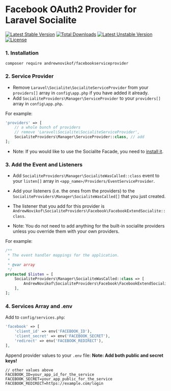 # Facebook OAuth2 Provider for Laravel Socialite

[![Latest Stable Version](https://poser.pugx.org/andrewnovikof/facebookserviceprovider/v/stable)](https://packagist.org/packages/andrewnovikof/facebookserviceprovider)
[![Total Downloads](https://poser.pugx.org/andrewnovikof/facebookserviceprovider/downloads)](https://packagist.org/packages/andrewnovikof/facebookserviceprovider)
[![Latest Unstable Version](https://poser.pugx.org/andrewnovikof/facebookserviceprovider/v/unstable)](https://packagist.org/packages/andrewnovikof/facebookserviceprovider)
[![License](https://poser.pugx.org/andrewnovikof/facebookserviceprovider/license)](https://packagist.org/packages/andrewnovikof/facebookserviceprovider)

### 1. Installation

`composer require andrewnovikof/facebookserviceprovider`

### 2. Service Provider

* Remove `Laravel\Socialite\SocialiteServiceProvider` from your `providers[]` array in `config\app.php` if you have added it already.
* Add `SocialiteProviders\Manager\ServiceProvider` to your `providers[]` array in `config\app.php`.

For example:
```php
'providers' => [
    // a whole bunch of providers
    // remove 'Laravel\Socialite\SocialiteServiceProvider',
    SocialiteProviders\Manager\ServiceProvider::class, // add
];
```
* Note: If you would like to use the Socialite Facade, you need to [install it](http://laravel.com/docs/5.2/authentication#social-authentication).

### 3. Add the Event and Listeners

* Add `SocialiteProviders\Manager\SocialiteWasCalled::class` event to your `listen[]` array in `<app_name>/Providers/EventServiceProvider`.

* Add your listeners (i.e. the ones from the providers) to the `SocialiteProviders\Manager\SocialiteWasCalled[]` that you just created.

* The listener that you add for this provider is `AndrewNovikof\SocialiteProviders\Facebook\FacebookExtendSocialite::class`.

* Note: You do not need to add anything for the built-in socialite providers unless you override them with your own providers.

For example:
```php
/**
 * The event handler mappings for the application.
 *
 * @var array
 */
protected $listen = [
    SocialiteProviders\Manager\SocialiteWasCalled::class => [
        AndrewNovikof\SocialiteProviders\Facebook\FacebookExtendSocialite::class
    ],
];
```

### 4. Services Array and .env

Add to `config/services.php`:
```php
'facebook' => [
    'client_id' => env('FACEBOOK_ID'),
    'client_secret' => env('FACEBOOK_SECRET'),
    'redirect' => env('FACEBOOK_REDIRECT'),  
],
```

Append provider values to your `.env` file:
**Note: Add both public and secret keys!**
```
// other values above
FACEBOOK_ID=your_app_id_for_the_service
FACEBOOK_SECRET=your_app_public_for_the_service
FACEBOOK_REDIRECT=https://example.com/login
```

